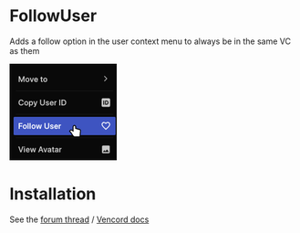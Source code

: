 # FollowUser

Adds a follow option in the user context menu to always be in the same VC as them

![Screenshot](./screenshot.png)

# Installation
See the [forum thread](https://discord.com/channels/1015060230222131221/1257038407503446176/1257038407503446176) / [Vencord docs](https://docs.vencord.dev/installing/custom-plugins/)
